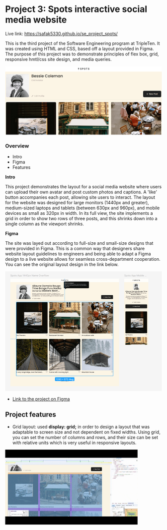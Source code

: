 # Project 3: Spots interactive social media website

Live link: https://safak5330.github.io/se_project_spots/

This is the third project of the Software Engineering program at TripleTen. It was created using HTML and CSS, based off a layout provided in Figma. The purpose of this project was to demonstrate principles of flex box, grid, responsive hmtl/css site design, and media queries.

![preview](./screenshots/preview.png)

### Overview

- Intro
- Figma
- Features

**Intro**

This project demonstrates the layout for a social media website where users can upload their own avatar and post custom photos and captions. A 'like' button accompanies each post, allowing site users to interact. The layout for the website was designed for large monitors (1440px and greater), medium-sized laptops and tablets (between 630px and 960px), and mobile devices as small as 320px in width. In its full view, the site implements a grid in order to show two rows of three posts, and this shrinks down into a single column as the viewport shrinks.

**Figma**

The site was layed out according to full-size and small-size designs that were provided in Figma. This is a common way that designers share website layout guidelines to engineers and being able to adapt a Figma design to a live website allows for seamless cross-department cooperation. You can see the original layout design in the link below.

![figma](./screenshots/figma.png)

- [Link to the project on Figma](https://www.figma.com/file/BBNm2bC3lj8QQMHlnqRsga/Sprint-3-Project-%E2%80%94-Spots?type=design&node-id=2%3A60&mode=design&t=afgNFybdorZO6cQo-1)

## Project features

- Grid layout: used **display: grid;** in order to design a layout that was adaptable to screen size and not dependent on fixed widths. Using grid, you can set the number of columns and rows, and their size can be set with relative units which is very useful in responsive layouts.

![grid](./screenshots/grid%20-%201751572099942.gif)

